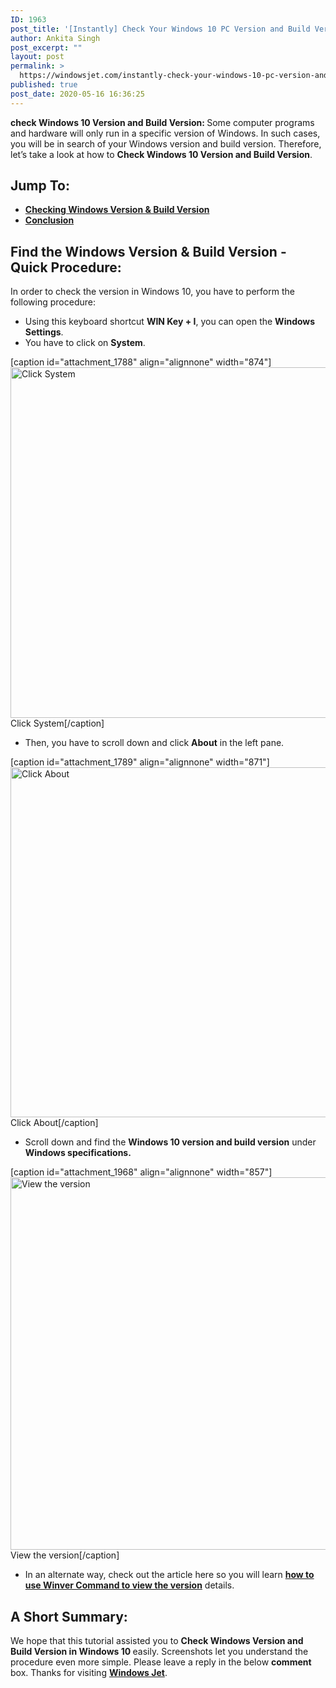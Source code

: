 ```yaml
---
ID: 1963
post_title: '[Instantly] Check Your Windows 10 PC Version and Build Version!!'
author: Ankita Singh
post_excerpt: ""
layout: post
permalink: >
  https://windowsjet.com/instantly-check-your-windows-10-pc-version-and-build-version-1963/
published: true
post_date: 2020-05-16 16:36:25
---
```

<strong><span class="dropcap dropcap1">c</span></strong><strong>heck Windows 10 Version and Build Version: </strong>Some computer programs and hardware will only run in a specific version of Windows. In such cases, you will be in search of your Windows version and build version. Therefore, let’s take a look at how to <strong>Check Windows 10 Version and Build Version</strong>.
<h2>Jump To:</h2>
<ul>
 	<li><strong><a href="#1">Checking Windows Version &amp; Build Version</a></strong></li>
 	<li><strong><a href="#2">Conclusion</a></strong></li>
</ul>
<h2 id="1">Find the Windows Version &amp; Build Version - Quick Procedure:</h2>
In order to check the version in Windows 10, you have to perform the following procedure:
<ul>
 	<li>Using this keyboard shortcut <strong>WIN Key + I</strong>, you can open the <strong>Windows Settings</strong>.</li>
 	<li>You have to click on <strong>System</strong>.</li>
</ul>
[caption id="attachment_1788" align="alignnone" width="874"]<img class="size-full wp-image-1788" src="https://windowsjet.com/wp-content/uploads/2020/05/cn1.png" alt="Click System" width="874" height="561" /> Click System[/caption]
<ul>
 	<li>Then, you have to scroll down and click <strong>About</strong> in the left pane.</li>
</ul>
[caption id="attachment_1789" align="alignnone" width="871"]<img class="size-full wp-image-1789" src="https://windowsjet.com/wp-content/uploads/2020/05/cn2.png" alt="Click About" width="871" height="560" /> Click About[/caption]
<ul>
 	<li>Scroll down and find the <strong>Windows 10 version and build version</strong> under <strong><strong>Windows specifications.</strong></strong></li>
</ul>
[caption id="attachment_1968" align="alignnone" width="857"]<img class="size-full wp-image-1968" src="https://windowsjet.com/wp-content/uploads/2020/05/ver1.png" alt="View the version" width="857" height="596" /> View the version[/caption]
<ul>
 	<li>In an alternate way, check out the article here so you will learn <a href="https://windowsjet.com/easily-use-winver-command-in-windows-10-3-easy-steps-1543/"><strong>how to use Winver Command to view the version</strong></a> details.</li>
</ul>
<h2 id="2">A Short Summary:</h2>
We hope that this tutorial assisted you to <strong>Check Windows Version and Build Version in Windows 10</strong><strong> </strong>easily. Screenshots let you understand the procedure even more simple. Please leave a reply in the below <strong>comment</strong> box. Thanks for visiting <a href="https://windowsjet.com/"><strong>Windows Jet</strong></a>.